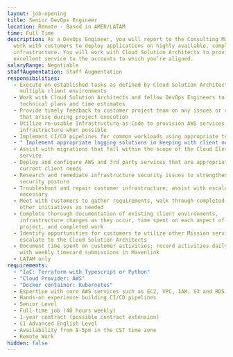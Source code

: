 ```yaml
---
layout: job-opening
title: Senior DevOps Engineer
location: Remote - Based in AMER/LATAM
time: Full Time
description: As a DevOps Engineer, you will report to the Consulting Manager and
  work with customers to deploy applications on highly available, complex AWS
  infrastructure. You will work with Cloud Solution Architects to provide
  excellent service to the accounts to which you’re aligned.
salaryRange: Negotiable
staffAugmentation: Staff Augmentation
responsibilities:
  - Execute on established tasks as defined by Cloud Solution Architects across
    multiple client environments
  - Work with Cloud Solution Architects and fellow DevOps Engineers to validate
    technical plans and time estimates
  - Provide timely feedback to customer project team on any issues or roadblocks
    that arise during project execution
  - Utilize re-usable Infrastructure-as-Code to provision AWS services and
    infrastructure when possible
  - Implement CI/CD pipelines for common workloads using appropriate tooling
  - " Implement appropriate logging solutions in keeping with client needs"
  - Assist with migrations that fall within the scope of the Cloud Elevate
    service
  - Deploy and configure AWS and 3rd party services that are appropriate for
    current client needs
  - Research and remediate infrastructure security issues to strengthen client
    security posture
  - Troubleshoot and repair customer infrastructure; assist with escalations as
    necessary
  - Meet with customers to gather requirements, walk through completed work, or
    other initiatives as needed
  - Complete thorough documentation of existing client environments,
    infrastructure changes as they occur, time spent on each aspect of the
    project, and completed work
  - Identify opportunities for customers to utilize other Mission services and
    escalate to the Cloud Solution Architects
  - Document time spent on customer activities; record activities daily in Jira
    with weekly timecard submissions in Mavenlink
  - LATAM only
requirements:
  - "IaC: Terraform with Typescript or Python"
  - "Cloud Provider: AWS"
  - "Docker container: Kubernetes"
  - Expertise with core AWS services such as EC2, VPC, IAM, S3 and RDS
  - Hands-on experience building CI/CD pipelines
  - Senior Level
  - Full-time job (40 hours weekly)
  - 1-year contract (possible contract extension)
  - C1 Advanced English Level
  - Availability from 8-5pm in the CST time zone
  - Remote Work
hidden: false
---
```

